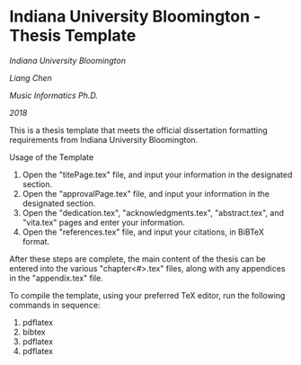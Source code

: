 # Indiana University Bloomington - Thesis Template

*Indiana University Bloomington*

*Liang Chen*

*Music Informatics Ph.D.*

*2018*

This is a thesis template that meets the official dissertation formatting requirements from Indiana University Bloomington.

Usage of the Template

1. Open the "titePage.tex" file, and input your information in the designated section.
2. Open the "approvalPage.tex" file, and input your information in the designated section.
3. Open the "dedication.tex", "acknowledgments.tex", "abstract.tex", and "vita.tex" pages and enter your information.
4. Open the "references.tex" file, and input your citations, in BiBTeX format.

After these steps are complete, the main content of the thesis can be entered into the various "chapter<#>.tex" files, along with any appendices in the "appendix.tex" file.

To compile the template, using your preferred TeX editor, run the following commands in sequence:

1. pdflatex
2. bibtex
3. pdflatex
4. pdflatex
